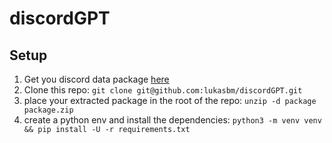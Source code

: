 # discordGPT

## Setup

1. Get you discord data package [here](https://support.discord.com/hc/en-us/articles/360004027692)
2. Clone this repo: `git clone git@github.com:lukasbm/discordGPT.git`
3. place your extracted package in the root of the repo: `unzip -d package package.zip`
4. create a python env and install the dependencies: `python3 -m venv venv && pip install -U -r requirements.txt`

